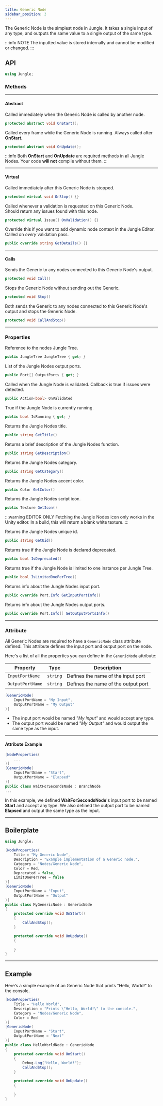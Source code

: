 ```yaml
---
title: Generic Node
sidebar_position: 3
---
```


The Generic Node is the simplest node in Jungle. It takes a single input of any type, and outputs the same value to a 
single output of the same type.

:::info NOTE
The inputted value is stored internally and cannot be modified or changed.
:::

## API

```csharp
using Jungle;
```

### Methods

---
#### Abstract

Called immediately when the Generic Node is called by another node.
```csharp
protected abstract void OnStart();
```

Called every frame while the Generic Node is running. Always called after **OnStart**.
```csharp
protected abstract void OnUpdate();
```

:::info
Both **OnStart** and **OnUpdate** are required methods in all Jungle Nodes. Your code **will not** compile without them.
:::

---
#### Virtual

Called immediately after this Generic Node is stopped.
```csharp
protected virtual void OnStop() {}
```

Called whenever a validation is requested on this Generic Node.
<br />Should return any issues found with this node.
```csharp
protected virtual Issue[] OnValidation() {}
```

Override this if you want to add dynamic node context in the Jungle Editor.
<br />Called on _every_ validation pass.
```csharp
public override string GetDetails() {}
```

---
#### Calls

Sends the Generic to any nodes connected to this Generic Node's output.
```csharp
protected void Call()
```

Stops the Generic Node without sending out the Generic.
```csharp
protected void Stop()
```

Both sends the Generic to any nodes connected to this Generic Node's output and stops the Generic Node.
```csharp
protected void CallAndStop()
```

---
### Properties

Reference to the nodes Jungle Tree.
```csharp
public JungleTree JungleTree { get; }
```

List of the Jungle Nodes output ports.
```csharp
public Port[] OutputPorts { get; }
```

Called when the Jungle Node is validated. Callback is true if issues were detected.
```csharp
public Action<bool> OnValidated
```

True if the Jungle Node is currently running.
```csharp
public bool IsRunning { get; }
```

Returns the Jungle Nodes title.
```csharp
public string GetTitle()
```

Returns a brief description of the Jungle Nodes function.
```csharp
public string GetDescription()
```

Returns the Jungle Nodes category.
```csharp
public string GetCategory()
```

Returns the Jungle Nodes accent color.
```csharp
public Color GetColor()
```

Returns the Jungle Nodes script icon.
```csharp
public Texture GetIcon()
```

:::warning EDITOR ONLY
Fetching the Jungle Nodes icon only works in the Unity editor. In a build, this will return a blank white texture.
:::

Returns the Jungle Nodes unique id.
```csharp
public string GetUid()
```

Returns true if the Jungle Node is declared deprecated.
```csharp
public bool IsDeprecated()
```

Returns true if the Jungle Node is limited to one instance per Jungle Tree.
```csharp
public bool IsLimitedOnePerTree()
```

Returns info about the Jungle Nodes input port.
```csharp
public override Port.Info GetInputPortInfo()
```

Returns info about the Jungle Nodes output ports.
```csharp
public override Port.Info[] GetOutputPortsInfo()
```

---
### Attribute

All Generic Nodes are required to have a `GenericNode` class attribute defined. This attribute defines the input port
and output port on the node.

Here's a list of all the properties you can define in the `GenericNode` attribute:

| Property          | Type     | Description                         |
|-------------------|----------|-------------------------------------|
| `InputPortName`   | `string` | Defines the name of the input port  |
| `OutputPortName`  | `string` | Defines the name of the output port |

```csharp
[GenericNode(
    InputPortName = "My Input",
    OutputPortName = "My Output"
)]
```

- The input port would be named _"My Input"_ and would accept any type.
- The output port would be named _"My Output"_ and would output the same type as the input.

---
#### Attribute Example

```csharp
[NodeProperties(
    ...
)]
[GenericNode(
    InputPortName = "Start",
    OutputPortName = "Elapsed"
)]
public class WaitForSecondsNode : BranchNode
...
```

In this example, we defined **WaitForSecondsNode**'s input port to be named **Start** and accept any type. We also
defined the output port to be named **Elapsed** and output the same type as the input.

---
## Boilerplate

```csharp
using Jungle;

[NodeProperties(
    Title = "My Generic Node",
    Description = "Example implementation of a Generic node.",
    Category = "Nodes/Generic Node",
    Color = Red,
    Deprecated = false,
    LimitOnePerTree = false
)]
[GenericNode(
    InputPortName = "Input",
    OutputPortName = "Output"
)]
public class MyGenericNode : GenericNode
{
    protected override void OnStart()
    {
        CallAndStop();
    }

    protected override void OnUpdate()
    {
        
    }
}
```

---
## Example

Here's a simple example of an Generic Node that prints "Hello, World!" to the console.

```csharp
[NodeProperties(
    Title = "Hello World",
    Description = "Prints \"Hello, World!\" to the console.",
    Category = "Nodes/Generic Node",
    Color = Red
)]
[GenericNode(
    InputPortName = "Start",
    OutputPortName = "Next"
)]
public class HelloWorldNode : GenericNode
{
    protected override void OnStart()
    {
        Debug.Log("Hello, World!");
        CallAndStop();
    }

    protected override void OnUpdate()
    {
        
    }
}
```
